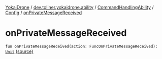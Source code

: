 [YokaiDrone](../../../index.md) / [dev.toliner.yokaidrone.ability](../../index.md) / [CommandHandlingAbility](../index.md) / [Config](index.md) / [onPrivateMessageReceived](./on-private-message-received.md)

# onPrivateMessageReceived

`fun onPrivateMessageReceived(action: FuncOnPrivateMessageReceived): `[`Unit`](https://kotlinlang.org/api/latest/jvm/stdlib/kotlin/-unit/index.html) [(source)](https://github.com/toliner/YokaiDrone/tree/master/src/main/kotlin/dev/toliner/yokaidrone/ability/CommandHandlingAbility.kt#L56)